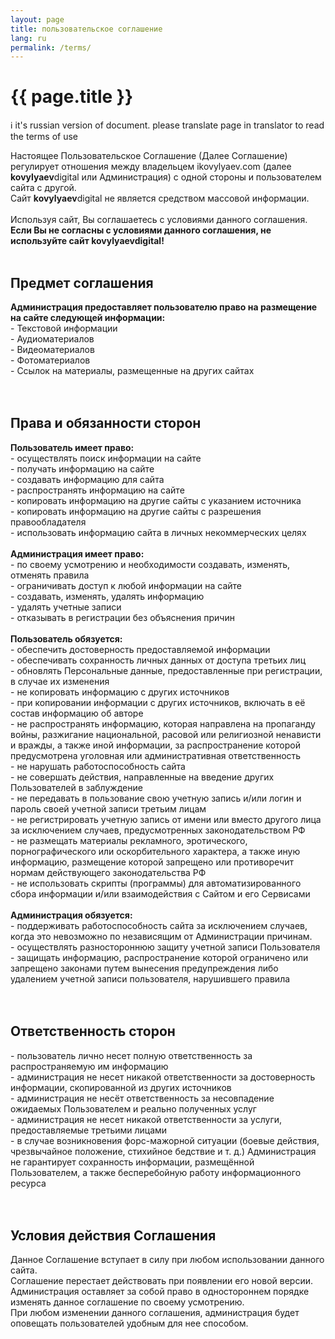 ```yaml
---
layout: page
title: пользовательское соглашение
lang: ru
permalink: /terms/
---
```

<h1 class="disply-4 mb-3">{{ page.title }}</h1>
<div class="alert alert-primary" role="alert">
  ℹ️ it's russian version of document. please translate page in translator to read the terms of use
</div>
<p class="alert alert-danger">Настоящее Пользовательское Соглашение (Далее Соглашение) регулирует отношения между владельцем ikovylyaev.com (далее <b>kovylyaev</b>digital или Администрация) с одной стороны и пользователем сайта с другой.<br>Сайт <b>kovylyaev</b>digital не является средством массовой информации.<br><br>Используя сайт, Вы соглашаетесь с условиями данного соглашения.<br><strong>Если Вы не согласны с условиями данного соглашения, не используйте сайт <b>kovylyaev</b>digital!</strong><br><br></p>
<h2>Предмет соглашения</h2>
<p><strong>Администрация предоставляет пользователю право на размещение на сайте следующей информации:</strong><br>- Текстовой информации<br>- Аудиоматериалов<br>- Видеоматериалов<br>- Фотоматериалов<br>- Ссылок на материалы, размещенные на других сайтах<br><br><br></p>
<h2>Права и обязанности сторон</h2>
<p><strong>Пользователь имеет право:</strong><br>- осуществлять поиск информации на сайте<br>- получать информацию на сайте<br>- создавать информацию для сайта<br>- распространять информацию на сайте<br>- копировать информацию на другие сайты с указанием источника<br>- копировать информацию на другие сайты с разрешения правообладателя<br>- использовать информацию сайта в личных некоммерческих целях<br><br><strong>Администрация имеет право:</strong><br>- по своему усмотрению и необходимости создавать, изменять, отменять правила<br>- ограничивать доступ к любой информации на сайте<br>- создавать, изменять, удалять информацию<br>- удалять учетные записи<br>- отказывать в регистрации без объяснения причин<br><br><strong>Пользователь обязуется:</strong><br>- обеспечить достоверность предоставляемой информации<br>- обеспечивать сохранность личных данных от доступа третьих лиц<br>- обновлять Персональные данные, предоставленные при регистрации, в случае их изменения<br>- не копировать информацию с других источников<br>- при копировании информации с других источников, включать в её состав информацию об авторе<br>- не распространять информацию, которая направлена на пропаганду войны, разжигание национальной, расовой или религиозной ненависти и вражды, а также иной информации, за распространение которой предусмотрена уголовная или административная ответственность<br>- не нарушать работоспособность сайта<br>- не совершать действия, направленные на введение других Пользователей в заблуждение<br>- не передавать в пользование свою учетную запись и/или логин и пароль своей учетной записи третьим лицам<br>- не регистрировать учетную запись от имени или вместо другого лица за исключением случаев, предусмотренных законодательством РФ<br>- не размещать материалы рекламного, эротического, порнографического или оскорбительного характера, а также иную информацию, размещение которой запрещено или противоречит нормам действующего законодательства РФ<br>- не использовать скрипты (программы) для автоматизированного сбора информации и/или взаимодействия с Сайтом и его Сервисами<br><br><strong>Администрация обязуется:</strong><br>- поддерживать работоспособность сайта за исключением случаев, когда это невозможно по независящим от Администрации причинам.<br>- осуществлять разностороннюю защиту учетной записи Пользователя<br>- защищать информацию, распространение которой ограничено или запрещено законами путем вынесения предупреждения либо удалением учетной записи пользователя, нарушившего правила<br><br><br></p>
<h2>Ответственность сторон</h2>
<p>- пользователь лично несет полную ответственность за распространяемую им информацию<br>- администрация не несет никакой ответственности за достоверность информации, скопированной из других источников<br>- администрация не несёт ответственность за несовпадение ожидаемых Пользователем и реально полученных услуг<br>- администрация не несет никакой ответственности за услуги, предоставляемые третьими лицами<br>- в случае возникновения форс-мажорной ситуации (боевые действия, чрезвычайное положение, стихийное бедствие и т. д.) Администрация не гарантирует сохранность информации, размещённой Пользователем, а также бесперебойную работу информационного ресурса<br><br><br></p>
<h2>Условия действия Соглашения</h2>
<p>Данное Соглашение вступает в силу при любом использовании данного сайта.<br>Соглашение перестает действовать при появлении его новой версии.<br>Администрация оставляет за собой право в одностороннем порядке изменять данное соглашение по своему усмотрению.<br>При любом изменении данного соглашения, администрация будет оповещать пользователей удобным для нее способом.</p>
